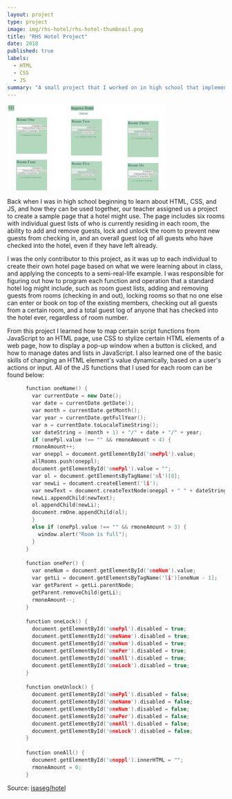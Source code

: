```yaml
---
layout: project
type: project
image: img/rhs-hotel/rhs-hotel-thumbnail.png
title: "RHS Hotel Project"
date: 2018
published: true
labels:
  - HTML
  - CSS
  - JS
summary: "A small project that I worked on in high school that implemented a simple page for a 6 room hotel."
---
```


<div class="text-center p-4">
  <img height="200px" src="../img/rhs-hotel/rhs-hotel.png" class="img-thumbnail" >
</div>

Back when I was in high school beginning to learn about HTML, CSS, and JS, and how they can be used together, our teacher assigned us a project to create a sample page that a hotel might use. The page includes six rooms with individual guest lists of who is currently residing in each room, the ability to add and remove guests, lock and unlock the room to prevent new guests from checking in, and an overall guest log of all guests who have checked into the hotel, even if they have left already.

I was the only contributor to this project, as it was up to each individual to create their own hotel page based on what we were learning about in class, and applying the concepts to a semi-real-life example. I was responsible for figuring out how to program each function and operation that a standard hotel log might include, such as room guest lists, adding and removing guests from rooms (checking in and out), locking rooms so that no one else can enter or book on top of the existing members, checking out all guests from a certain room, and a total guest log of anyone that has checked into the hotel ever, regardless of room number.

From this project I learned how to map certain script functions from JavaScript to an HTML page, use CSS to stylize certain HTML elements of a web page, how to display a pop-up window when a button is clicked, and how to manage dates and lists in JavaScript. I also learned one of the basic skills of changing an HTML element's value dynamically, based on a user's actions or input. All of the JS functions that I used for each room can be found below: 

```cpp
      function oneName() {
        var currentDate = new Date();
        var date = currentDate.getDate();
        var month = currentDate.getMonth();
        var year = currentDate.getFullYear();
        var n = currentDate.toLocaleTimeString();
        var dateString = (month + 1) + "/" + date + "/" + year;
        if (onePpl.value !== "" && rmoneAmount < 4) {
        rmoneAmount++;
        var oneppl = document.getElementById('onePpl').value;
        allRooms.push(oneppl);
        document.getElementById('onePpl').value = "";
        var ol = document.getElementsByTagName('ol')[0];
        var newLi = document.createElement('li');
        var newText = document.createTextNode(oneppl + " " + dateString + " " + n);
        newLi.appendChild(newText);
        ol.appendChild(newLi);
        document.rmOne.appendChild(ol);
        }
        else if (onePpl.value !== "" && rmoneAmount > 3) {
          window.alert("Room is full");
        }
      }
      
      function onePer() {
        var oneNum = document.getElementById('oneNum').value;
        var getLi = document.getElementsByTagName('li')[oneNum - 1];
        var getParent = getLi.parentNode;
        getParent.removeChild(getLi);
        rmoneAmount--;
      }
      
      function oneLock() {
        document.getElementById('onePpl').disabled = true;
        document.getElementById('oneName').disabled = true;
        document.getElementById('oneNum').disabled = true;
        document.getElementById('onePer').disabled = true;
        document.getElementById('oneAll').disabled = true;
        document.getElementById('oneLock').disabled = true;
      }
      
      function oneUnlock() {
        document.getElementById('onePpl').disabled = false;
        document.getElementById('oneName').disabled = false;
        document.getElementById('oneNum').disabled = false;
        document.getElementById('onePer').disabled = false;
        document.getElementById('oneAll').disabled = false;
        document.getElementById('oneLock').disabled = false;
      }
      
      function oneAll() {
        document.getElementById('unoppl').innerHTML = "";
        rmoneAmount = 0;
      }
```

Source: <a href="https://github.com/isaseg/hotel-project">isaseg/hotel</a>
